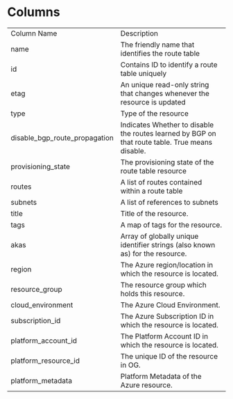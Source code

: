 # Columns  

<table>
	<tr><td>Column Name</td><td>Description</td></tr>
	<tr><td>name</td><td>The friendly name that identifies the route table</td></tr>
	<tr><td>id</td><td>Contains ID to identify a route table uniquely</td></tr>
	<tr><td>etag</td><td>An unique read-only string that changes whenever the resource is updated</td></tr>
	<tr><td>type</td><td>Type of the resource</td></tr>
	<tr><td>disable_bgp_route_propagation</td><td>Indicates Whether to disable the routes learned by BGP on that route table. True means disable.</td></tr>
	<tr><td>provisioning_state</td><td>The provisioning state of the route table resource</td></tr>
	<tr><td>routes</td><td>A list of routes contained within a route table</td></tr>
	<tr><td>subnets</td><td>A list of references to subnets</td></tr>
	<tr><td>title</td><td>Title of the resource.</td></tr>
	<tr><td>tags</td><td>A map of tags for the resource.</td></tr>
	<tr><td>akas</td><td>Array of globally unique identifier strings (also known as) for the resource.</td></tr>
	<tr><td>region</td><td>The Azure region/location in which the resource is located.</td></tr>
	<tr><td>resource_group</td><td>The resource group which holds this resource.</td></tr>
	<tr><td>cloud_environment</td><td>The Azure Cloud Environment.</td></tr>
	<tr><td>subscription_id</td><td>The Azure Subscription ID in which the resource is located.</td></tr>
	<tr><td>platform_account_id</td><td>The Platform Account ID in which the resource is located.</td></tr>
	<tr><td>platform_resource_id</td><td>The unique ID of the resource in OG.</td></tr>
	<tr><td>platform_metadata</td><td>Platform Metadata of the Azure resource.</td></tr>
</table>